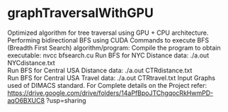 # graphTraversalWithGPU
 Optimized algorithm for tree traversal using GPU + CPU architecture.
 Performing bidirectional BFS using CUDA 
 Commands to execute BFS (Breadth First Search) algorithm/program: 
  Compile the program to obtain executable: nvcc bfsearch.cu 
  Run BFS for NYC Distance data: ./a.out NYCdistance.txt       
  Run BFS for Central USA Distance data: ./a.out CTRdistance.txt       
  Run BFS for Central USA Travel data: ./a.out CTRtravel.txt 
  Input Graphs used of DIMACS standard. 
  For Complete details on the Project refer:
  https://drive.google.com/drive/folders/14aPfBpoJTChgqocRkHwmPD-aqO6BXUC8 ?usp=sharing 
  
